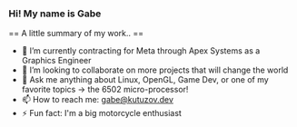 ### Hi! My name is Gabe


== A little summary of my work.. ==
- 🔭 I’m currently contracting for Meta through Apex Systems as a Graphics Engineer
- 👯 I’m looking to collaborate on more projects that will change the world
- 💬 Ask me anything about Linux, OpenGL, Game Dev, or one of my favorite topics -> the 6502 micro-processor!
- 📫 How to reach me: gabe@kutuzov.dev
- ⚡ Fun fact: I'm a big motorcycle enthusiast
